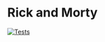 # Rick and Morty

[![Tests](https://github.com/vcoutasso/Rick-and-Morty/actions/workflows/tests.yml/badge.svg)](https://github.com/vcoutasso/Rick-and-Morty/actions/workflows/tests.yml)
